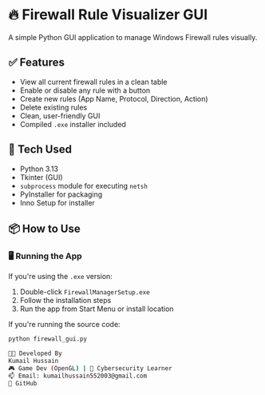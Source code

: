 # 🔥 Firewall Rule Visualizer GUI

A simple Python GUI application to manage Windows Firewall rules visually.

## ✅ Features

- View all current firewall rules in a clean table
- Enable or disable any rule with a button
- Create new rules (App Name, Protocol, Direction, Action)
- Delete existing rules
- Clean, user-friendly GUI
- Compiled `.exe` installer included

## 🧰 Tech Used

- Python 3.13
- Tkinter (GUI)
- `subprocess` module for executing `netsh`
- PyInstaller for packaging
- Inno Setup for installer

## 📦 How to Use

### 🖥️ Running the App

If you're using the `.exe` version:

1. Double-click `FirewallManagerSetup.exe`
2. Follow the installation steps
3. Run the app from Start Menu or install location

If you're running the source code:

```bash
python firewall_gui.py

🧑‍💻 Developed By
Kumail Hussain
🎮 Game Dev (OpenGL) | 🔐 Cybersecurity Learner
📫 Email: kumailhussain552003@gmail.com
🔗 GitHub

